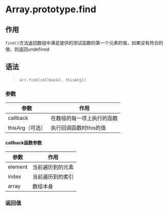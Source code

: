 #	Array.prototype.find

##	作用

`find()`方法返回数组中满足提供的测试函数的第一个元素的值，如果没有符合的值，则返回undefined

##	语法

> ​	`arr.find(callback[, thisArg])`

###	参数

| 参数            | 作用                       |
| --------------- | -------------------------- |
| callback        | 在数组的每一项上执行的函数 |
| thisArg（可选） | 执行回调函数时this的值     |

####	callback函数参数

| 参数    | 作用             |
| ------- | ---------------- |
| element | 当前遍历到的元素 |
| index   | 当前遍历到的索引 |
| array   | 数组本身         |

###	返回值

